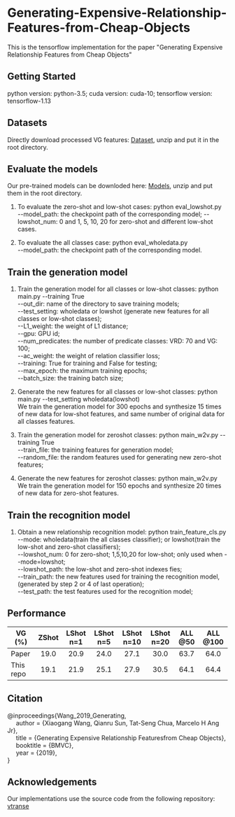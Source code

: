 # Generating-Expensive-Relationship-Features-from-Cheap-Objects
This is the tensorflow implementation for the paper "Generating Expensive Relationship Features from Cheap Objects"

## Getting Started
python version: python-3.5;  cuda version: cuda-10;  tensorflow version: tensorflow-1.13

## Datasets
Directly download processed VG features: [Dataset](https://drive.google.com/file/d/1fA7Qt7zkVtLnZv9Hmh2OHjz6V1HpXMin/view?usp=sharing), unzip and put it in the root directory.

## Evaluate the models
Our pre-trained models can be downloded here: [Models](https://drive.google.com/open?id=11Np9o5dOnxIS1uT-ibyRRHpc9WOXK8xc), unzip and put them in the root directory.  
1. To evaluate the zero-shot and low-shot cases: python eval_lowshot.py  
    --model_path: the checkpoint path of the corresponding model;
    --lowshot_num: 0 and 1, 5, 10, 20 for zero-shot and different low-shot cases.

2. To evaluate the all classes case: python eval_wholedata.py  
    --model_path: the checkpoint path of the corresponding model.

## Train the generation model
1. Train the generation model for all classes or low-shot classes: python main.py --training True    
    --out_dir: name of the directory to save training models;  
    --test_setting: wholedata or lowshot (generate new features for all classes or low-shot classes);  
    --L1_weight: the weight of L1 distance;  
    --gpu: GPU id;  
    --num_predicates: the number of predicate classes: VRD: 70 and VG: 100;  
    --ac_weight: the weight of relation classifier loss;  
    --training: True for training and False for testing;  
    --max_epoch: the maximum training epochs;  
    --batch_size: the training batch size;  
  
2. Generate the new features for all classes or low-shot classes: python main.py --test_setting wholedata(lowshot)  
   We train the generation model for 300 epochs and synthesize 15 times of new data for low-shot features, and same number of original data for all classes features.

3. Train the generation model for zeroshot classes: python main_w2v.py --training True  
    --train_file: the training features for generation model;  
    --random_file: the random features used for generating new zero-shot features;  
    
4. Generate the new features for zeroshot classes: python main_w2v.py  
   We train the generation model for 150 epochs and synthesize 20 times of new data for zero-shot features.

## Train the recognition model
1. Obtain a new relationship recognition model: python train_feature_cls.py  
		--mode: wholedata(train the all classes classifier); or lowshot(train the low-shot and zero-shot classifiers);  
		--lowshot_num: 0 for zero-shot; 1,5,10,20 for low-shot; only used when --mode=lowshot;  
		--lowshot_path: the low-shot and zero-shot indexes fies;  
		--train_path: the new features used for training the recognition model, (generated by step 2 or 4 of last operation);    
		--test_path: the test features used for the recognition model;  
  
## Performance
| VG (%)        | ZShot     |  LShot n=1  | LShot n=5 | LShot n=10  |  LShot n=20  |  ALL @50   |  ALL @100  |
| ------ |:------:|:------:|:------:|:------:|:------:|:------:|:------:|
| Paper     |     19.0     |     20.9     |     24.0     |     27.1     |     30.0     |     63.7     |     64.0     |  
| This repo |     19.1     |     21.9     |     25.1     |     27.9     |     30.5     |     64.1     |     64.4     |  

## Citation
@inproceedings{Wang_2019_Generating,  
&nbsp;&nbsp;&nbsp;&nbsp;      author    = {Xiaogang Wang, Qianru Sun, Tat-Seng Chua, Marcelo H Ang Jr},  
&nbsp;&nbsp;&nbsp;&nbsp;      title     = {Generating Expensive Relationship Featuresfrom Cheap Objects},  
&nbsp;&nbsp;&nbsp;&nbsp;      booktitle = {BMVC},  
&nbsp;&nbsp;&nbsp;&nbsp;      year      = {2019},  
}

## Acknowledgements
Our implementations use the source code from the following repository:  
[vtranse](https://github.com/yangxuntu/vrd)
